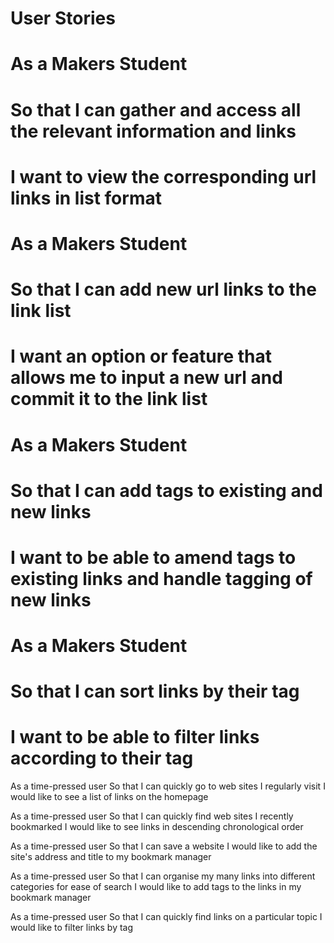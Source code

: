 
# User Stories

# As a Makers Student
# So that I can gather and access all the relevant information and links
# I want to view the corresponding url links in list format

# As a Makers Student
# So that I can add new url links to the link list
# I want an option or feature that allows me to input a new url and commit it to the link list

# As a Makers Student
# So that I can add tags to existing and new links
# I want to be able to amend tags to existing links and handle tagging of new links

# As a Makers Student
# So that I can sort links by their tag
# I want to be able to filter links according to their tag


As a time-pressed user
So that I can quickly go to web sites I regularly visit
I would like to see a list of links on the homepage

As a time-pressed user
So that I can quickly find web sites I recently bookmarked
I would like to see links in descending chronological order

As a time-pressed user
So that I can save a website
I would like to add the site's address and title to my bookmark manager

As a time-pressed user
So that I can organise my many links into different categories for ease of search
I would like to add tags to the links in my bookmark manager

As a time-pressed user
So that I can quickly find links on a particular topic
I would like to filter links by tag
